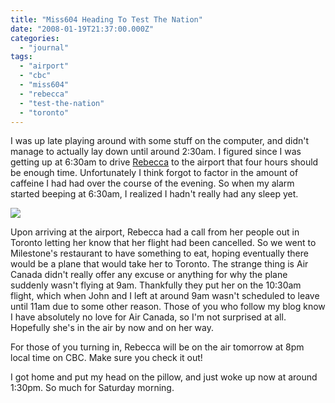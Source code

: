 ```yaml
---
title: "Miss604 Heading To Test The Nation"
date: "2008-01-19T21:37:00.000Z"
categories: 
  - "journal"
tags: 
  - "airport"
  - "cbc"
  - "miss604"
  - "rebecca"
  - "test-the-nation"
  - "toronto"
---
```


I was up late playing around with some stuff on the computer, and didn't manage to actually lay down until around 2:30am. I figured since I was getting up at 6:30am to drive [Rebecca](http://miss604.com) to the airport that four hours should be enough time. Unfortunately I think forgot to factor in the amount of caffeine I had had over the course of the evening. So when my alarm started beeping at 6:30am, I realized I hadn't really had any sleep yet.

[![](http://farm3.static.flickr.com/2057/2203981393_0cf15d994d.jpg?v=0)](http://flickr.com/photos/duanestorey/2203981393/)

Upon arriving at the airport, Rebecca had a call from her people out in Toronto letting her know that her flight had been cancelled. So we went to Milestone's restaurant to have something to eat, hoping eventually there would be a plane that would take her to Toronto. The strange thing is Air Canada didn't really offer any excuse or anything for why the plane suddenly wasn't flying at 9am. Thankfully they put her on the 10:30am flight, which when John and I left at around 9am wasn't scheduled to leave until 11am due to some other reason. Those of you who follow my blog know I have absolutely no love for Air Canada, so I'm not surprised at all. Hopefully she's in the air by now and on her way.

For those of you turning in, Rebecca will be on the air tomorrow at 8pm local time on CBC. Make sure you check it out!

I got home and put my head on the pillow, and just woke up now at around 1:30pm. So much for Saturday morning.
